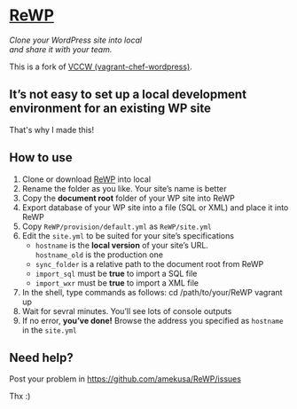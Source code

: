 # [ReWP](https://github.com/amekusa/ReWP)
*Clone your WordPress site into local  
and share it with your team.*

This is a fork of [VCCW (vagrant-chef-wordpress)](https://github.com/vccw-team/vccw).

## It’s not easy to set up a local development environment for an existing WP site
That's why I made this!

## How to use
1. Clone or download [ReWP](https://github.com/amekusa/ReWP) into local
2. Rename the folder as you like. Your site’s name is better
3. Copy the **document root** folder of your WP site into ReWP
4. Export database of your WP site into a file (SQL or XML) and place it into ReWP
5. Copy `ReWP/provision/default.yml` as `ReWP/site.yml`
6. Edit the `site.yml` to be suited for your site’s specifications
    + `hostname` is the **local version** of your site’s URL.  
    `hostname_old` is the production one
    + `sync_folder` is a relative path to the document root from ReWP
    + `import_sql` must be **true** to import a SQL file
    + `import_wxr` must be **true** to import a XML file
7. In the shell, type commands as follows:
        cd /path/to/your/ReWP
        vagrant up
8. Wait for sevral minutes. You’ll see lots of console outputs
9. If no error, **you’ve done!** Browse the address you specified as `hostname` in the `site.yml`

## Need help?
Post your problem in https://github.com/amekusa/ReWP/issues

Thx :)
